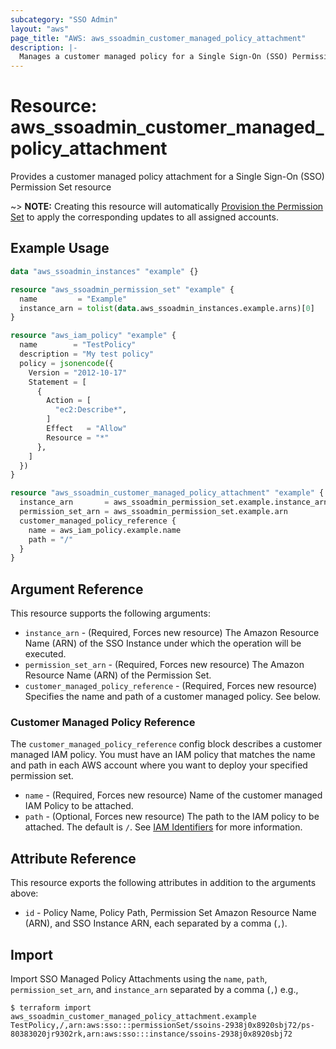 ```yaml
---
subcategory: "SSO Admin"
layout: "aws"
page_title: "AWS: aws_ssoadmin_customer_managed_policy_attachment"
description: |-
  Manages a customer managed policy for a Single Sign-On (SSO) Permission Set
---
```


# Resource: aws_ssoadmin_customer_managed_policy_attachment

Provides a customer managed policy attachment for a Single Sign-On (SSO) Permission Set resource

~> **NOTE:** Creating this resource will automatically [Provision the Permission Set](https://docs.aws.amazon.com/singlesignon/latest/APIReference/API_ProvisionPermissionSet.html) to apply the corresponding updates to all assigned accounts.

## Example Usage

```terraform
data "aws_ssoadmin_instances" "example" {}

resource "aws_ssoadmin_permission_set" "example" {
  name         = "Example"
  instance_arn = tolist(data.aws_ssoadmin_instances.example.arns)[0]
}

resource "aws_iam_policy" "example" {
  name        = "TestPolicy"
  description = "My test policy"
  policy = jsonencode({
    Version = "2012-10-17"
    Statement = [
      {
        Action = [
          "ec2:Describe*",
        ]
        Effect   = "Allow"
        Resource = "*"
      },
    ]
  })
}

resource "aws_ssoadmin_customer_managed_policy_attachment" "example" {
  instance_arn       = aws_ssoadmin_permission_set.example.instance_arn
  permission_set_arn = aws_ssoadmin_permission_set.example.arn
  customer_managed_policy_reference {
    name = aws_iam_policy.example.name
    path = "/"
  }
}
```

## Argument Reference

This resource supports the following arguments:

* `instance_arn` - (Required, Forces new resource) The Amazon Resource Name (ARN) of the SSO Instance under which the operation will be executed.
* `permission_set_arn` - (Required, Forces new resource) The Amazon Resource Name (ARN) of the Permission Set.
* `customer_managed_policy_reference` - (Required, Forces new resource) Specifies the name and path of a customer managed policy. See below.

### Customer Managed Policy Reference

The `customer_managed_policy_reference` config block describes a customer managed IAM policy. You must have an IAM policy that matches the name and path in each AWS account where you want to deploy your specified permission set.

* `name` - (Required, Forces new resource) Name of the customer managed IAM Policy to be attached.
* `path` - (Optional, Forces new resource) The path to the IAM policy to be attached. The default is `/`. See [IAM Identifiers](https://docs.aws.amazon.com/IAM/latest/UserGuide/reference_identifiers.html#identifiers-friendly-names) for more information.

## Attribute Reference

This resource exports the following attributes in addition to the arguments above:

* `id` - Policy Name, Policy Path, Permission Set Amazon Resource Name (ARN), and SSO Instance ARN, each separated by a comma (`,`).

## Import

Import SSO Managed Policy Attachments using the `name`, `path`, `permission_set_arn`, and `instance_arn` separated by a comma (`,`) e.g.,

```
$ terraform import aws_ssoadmin_customer_managed_policy_attachment.example TestPolicy,/,arn:aws:sso:::permissionSet/ssoins-2938j0x8920sbj72/ps-80383020jr9302rk,arn:aws:sso:::instance/ssoins-2938j0x8920sbj72
```
